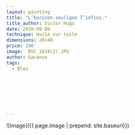 ```yaml
---
layout: painting
title: "L’horizon souligne l’infini."                                      
title_author: Victor Hugo  
date: 2020-09-09
technique: Huile sur toile 
dimensions: 20x40
price: 190
image:  DSC_1634(2).JPG
author: Garanse
tags:
  - Bleu
  
  
  
  
  
  
  
---
```

![Image]({{ page.image | prepend: site.baseurl}})

